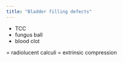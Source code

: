 ```yaml
---
title: "Bladder filling defects"
---
```

- TCC
- fungus ball
- blood clot

= radiolucent calculi
= extrinsic compression

